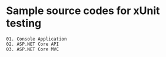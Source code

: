 # Sample source codes for xUnit testing
    01. Console Application
    02. ASP.NET Core API
    03. ASP.NET Core MVC

